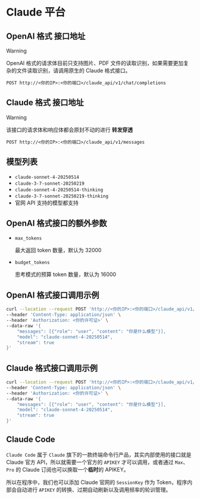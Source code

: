# Claude 平台

## OpenAI 格式 接口地址

> [!WARNING]
>
> OpenAI 格式的请求体目前只支持图片、PDF 文件的读取识别，如果需要更加复杂的文件读取识别，请调用原生的 Claude 格式接口。

```curl
POST http://<你的IP>:<你的端口>/claude_api/v1/chat/completions
```

## Claude 格式 接口地址

> [!WARNING]
>
> 该接口的请求体和响应体都会原封不动的进行 **转发穿透**

```curl
POST http://<你的IP>:<你的端口>/claude_api/v1/messages
```

## 模型列表

- `claude-sonnet-4-20250514`
- `claude-3-7-sonnet-20250219`
- `claude-sonnet-4-20250514-thinking`
- `claude-3-7-sonnet-20250219-thinking`
- 官网 API 支持的模型都支持

## OpenAI 格式接口的额外参数

- `max_tokens`

  最大返回 token 数量，默认为 32000

- `budget_tokens`

  思考模式的预算 token 数量，默认为 16000

## OpenAI 格式接口调用示例

```bash
curl --location --request POST 'http://<你的IP>:<你的端口>/claude_api/v1/chat/completions' \
--header 'Content-Type: application/json' \
--header 'Authorization: <你的许可证>' \
--data-raw '{
    "messages": [{"role": "user", "content": "你是什么模型"}],
    "model": "claude-sonnet-4-20250514",
    "stream": true
}'
```

## Claude 格式接口调用示例

```bash
curl --location --request POST 'http://<你的IP>:<你的端口>/claude_api/v1/messages' \
--header 'Content-Type: application/json' \
--header 'Authorization: <你的许可证>' \
--data-raw '{
    "messages": [{"role": "user", "content": "你是什么模型"}],
    "model": "claude-sonnet-4-20250514",
    "stream": true
}'
```

## Claude Code

`Claude Code` 属于 `Claude` 旗下的一款终端命令行产品，其实内部使用的接口就是 Claude 官方 API，所以就需要一个官方的 `APIKEY` 才可以调用，或者通过 `Max`、`Pro` 的 Claude 订阅也可以换取一个**临时**的 APIKEY。

所以在程序中，我们也可以添加 Claude 官网的 `SessionKey` 作为 Token，程序内部会自动进行 `APIKEY` 的转换、过期自动刷新以及调用频率的轮训管理。
